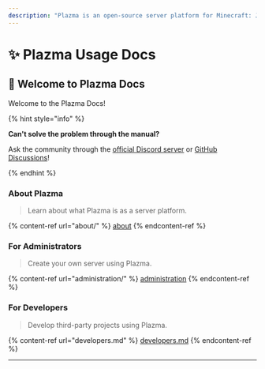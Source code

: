 ```yaml
---
description: "Plazma is an open-source server platform for Minecraft: Java Edition that adds experimental optimization based on paper and customization features using various game mechanisms."
---
```


# ✨ Plazma Usage Docs

## 👋 Welcome to Plazma Docs

Welcome to the Plazma Docs!

{% hint style="info" %}

**Can't solve the problem through the manual?**

Ask the community through the [official Discord server](https://discord.gg/MmfC52K8A8) or [GitHub Discussions](https://github.com/PlazmaMC/PlazmaBukkit/discussions)!

{% endhint %}

### About Plazma

> Learn about what Plazma is as a server platform.

{% content-ref url="about/" %}
[about](about/)
{% endcontent-ref %}

### For Administrators

> Create your own server using Plazma.

{% content-ref url="administration/" %}
[administration](administration/)
{% endcontent-ref %}

### For Developers

> Develop third-party projects using Plazma.

{% content-ref url="developers.md" %}
[developers.md](developers.md)
{% endcontent-ref %}

***
